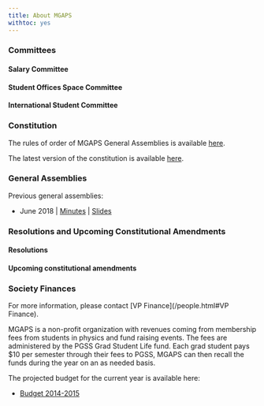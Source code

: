 ```yaml
---
title: About MGAPS
withtoc: yes
---
```


### Committees

#### Salary Committee

#### Student Offices Space Committee

#### International Student Committee

### Constitution

The rules of order of MGAPS General Assemblies is available [here](files/RulesOfOrder.pdf).

The latest version of the constitution is available [here](files/Constitution2015.pdf).

### General Assemblies

Previous general assemblies:

* June 2018 | [Minutes](https://docs.google.com/document/d/1SINok7h137z6zv5AanwQgBAHoNvS6KH3SFx91Rt9LP4/edit) | [Slides](https://docs.google.com/presentation/d/1xd_QQdJGKpajObfHnatVR5InjYgOCl-i6vGT6Oh-2U4/edit)

### Resolutions and Upcoming Constitutional Amendments

#### Resolutions

#### Upcoming constitutional amendments

### Society Finances

For more information, please contact [VP Finance](/people.html#VP Finance).

MGAPS is a non-profit organization with revenues coming from membership fees from students in physics and fund raising events. The fees are administered by the PGSS Grad Student Life fund. Each grad student pays $10 per semester through their fees to PGSS, MGAPS can then recall the funds during the year on an as needed basis. 

The projected budget for the current year is available here: 

* [Budget 2014-2015](https://docs.google.com/viewer?a=v&pid=sites&srcid=ZGVmYXVsdGRvbWFpbnxtZ2FwczEwfGd4OjUxZWM4ZDYwMmEwNmQ2MTY) 